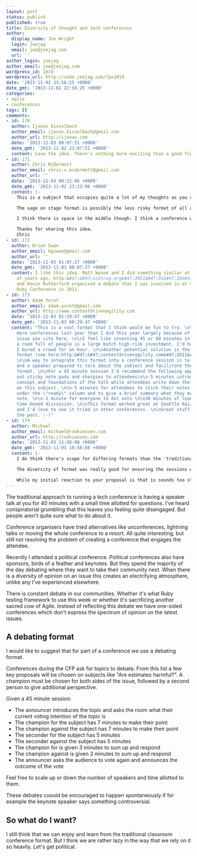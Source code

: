 ```yaml
---
layout: post
status: publish
published: true
title: Diversity of thought and tech conferences
author:
  display_name: Joe Wright
  login: joejag
  email: joe@joejag.com
  url: ''
author_login: joejag
author_email: joe@joejag.com
wordpress_id: 1019
wordpress_url: http://code.joejag.com/?p=1019
date: '2013-11-02 23:56:25 +0000'
date_gmt: '2013-11-02 22:56:25 +0000'
categories:
- agile
- conferences
tags: []
comments:
- id: 170
  author: Ijonas Kisselbach
  author_email: ijonas.kisselbach@gmail.com
  author_url: http://ijonas.com
  date: '2013-11-03 00:07:51 +0000'
  date_gmt: '2013-11-02 23:07:51 +0000'
  content: Love the idea. There's nothing more exciting than a good fight.
- id: 171
  author: Chris McDermott
  author_email: chris.v.mcdermott@gmail.com
  author_url: ''
  date: '2013-11-03 00:22:06 +0000'
  date_gmt: '2013-11-02 23:22:06 +0000'
  content: |-
    This is a subject that occupies quite a lot of my thoughts as you can imagine. I can see where you are coming from when you say it's lazy but I think it's more about risk management.

    The sage on stage format is possibly the less risky format of all and that's why I think it is most prevalent. Organisers like myself have fairly predictable content. Employers know what their employees will get when they go, it's in the schedule and plain to see. For many delegates this meets their expectations as well. Other formats are more risky. Open space while the most engaging is a punt. The risk for the organiser, employer and attendee is quite high IMO.  How good will sessions be how coherent will the schedule or more simply what will I get for my money are some of the concerns.

    I think there is space in the middle though. I think a conference with a blend of sage's, open space, workshops, panels and debates your suggesting (which I really like BTW) could satisfy everyone's needs. It's getting the blend that's the tricky bit.

    Thanks for sharing this idea.
    Chris
- id: 172
  author: Brian Swan
  author_email: bgswan@gmail.com
  author_url: ''
  date: '2013-11-03 01:07:27 +0000'
  date_gmt: '2013-11-03 00:07:27 +0000'
  content: I like this idea. Matt Wynne and I did something similar at ScotRUG a couple
    of years ago, http:&#47;&#47;scotrug.org&#47;2011&#47;01&#47;20&#47;january-meeting-do-mocks-suck-or-rock.html,
    and Kevin Rutherford organised a debate that I was involved in at the Scottish
    Ruby Conference in 2011.
- id: 173
  author: Adam Yuret
  author_email: adam.yuret@gmail.com
  author_url: http://www.contextdrivenagility.com
  date: '2013-11-03 01:29:47 +0000'
  date_gmt: '2013-11-03 00:29:47 +0000'
  content: "This is a cool format that I think would be fun to try. \n\nI spoke at
    more conferences last year than I did this year largely because of the format
    issue you cite here. \n\nI feel like investing 45 or 60 minutes in lecturing to
    a room full of people is a large batch high-risk investment. I'd hate to think
    I bored a crowd for an hour. \n\nAnother potential solution is the lean coffee
    format (see here:http:&#47;&#47;contextdrivenagility.com&#47;2011&#47;08&#47;04&#47;seattle-lean-coffee-could-be-anywhere&#47;)
    \n\nA way to integrate this format into a conference session is to have a topic
    and a speaker prepared to talk about the subject and facilitate the lean coffee
    format. \n\nFor a 45 minute session I'd recommend the following approach: \n\nHand
    out sticky note pads and sharpies to attendees\n\n-5 minutes introducing the basic
    concept and foundations of the talk while attendees write down their questions&#47;interests
    on this subject. \n\n-5 minutes for attendees to stick their notes on an easel
    under the \"ready\" column and to give a brief summary what they mean on the sticky
    note. \n\n-1 minute for everyone to dot vote \n\n30 minutes of lean coffee style
    time-boxed discussion. \n\nThis format worked great at Seattle Kaizen Camp 2013
    and I'd love to see it tried in other conferences. \n\nGreat stuff, thanks for
    the post. :-)"
- id: 174
  author: Michael
  author_email: michael@rookieoven.com
  author_url: http://rookieoven.com
  date: '2013-11-03 11:50:08 +0000'
  date_gmt: '2013-11-03 10:50:08 +0000'
  content: |-
    I do think there's scope for differing formats than the 'traditional approach'. I'm just back from the Dublin Web Summit and they had a mix of fireside chats, the traditional approach, panels, pitches and demos.

    The diversity of format was really good for ensuring the sessions weren't getting stale. In particular I liked the fireside chats; two people, opposite&#47;conflicting views having a semi structured discussion.

    While my initial reaction to your proposal is that is sounds too structured I think the best thing to do would be to test it out. TechMeetup could be a perfect vehicle to test out different styles (like there recently was with the lightening talks).
---
```

<p>The traditional approach to running a tech conference is having a speaker talk at you for 40 minutes with a small time allotted for questions. I've heard conspiratorial grumbling that this leaves you feeling quite disengaged. But people aren't quite sure what to do about it.</p>
<p>Conference organisers have tried alternatives like unconferences, lightning talks or moving the whole conference to a resort. All quite interesting, but still not resolving the problem of creating a conference that engages the attendee.</p>
<p>Recently I attended a political conference. Political conferences also have sponsors, birds of a feather and keynotes. But they spend the majority of the day debating where they want to take their community next. When there is a diversity of opinion on an issue this creates an electrifying atmosphere, unlike any I've experienced elsewhere.</p>
<p>There is constant debate in our communities. Whether it's what Ruby testing framework to use this week or whether it's sacrificing another sacred cow of Agile. Instead of reflecting this debate we have one-sided conferences which don't express the spectrum of opinion on the latest issues.</p>

<h2>A debating format</h2>

<p>I would like to suggest that for part of a conference we use a debating format.</p>

<p>Conferences during the CFP ask for topics to debate. From this list a few key proposals will be chosen on subjects like "Are estimates harmful?". A champion must be chosen for both sides of the issue, followed by a second person to give additional perspective.</p>

<p>Given a 45 minute session:</p>

<ul>
<li>The announcer introduces the topic and asks the room what their current voting intention of the topic is</li>
<li>The champion for the subject has 7 minutes to make their point</li>
<li>The champion against the subject has 7 minutes to make their point</li>
<li>The seconder for the subject has 5 minutes</li>
<li>The seconder against the subject has 5 minutes</li>
<li>The champion for is given 3 minutes to sum up and respond</li>
<li>The champion against is given 3 minutes to sum up and respond</li>
<li>The announcer asks the audience to vote again and announces the outcome of the vote</li>
</ul>

<p>Feel free to scale up or down the number of speakers and time allotted to them.</p>

<p>These debates coould be encouraged to happen spontaneously if for example the keynote speaker says something controversial.</p>

<h2>So what do I want?</h2>

<p>I still think that we can enjoy and learn from the traditional classroom conference format. But I think we are rather lazy in the way that we rely on it so heavily. Let's get political.</p>
